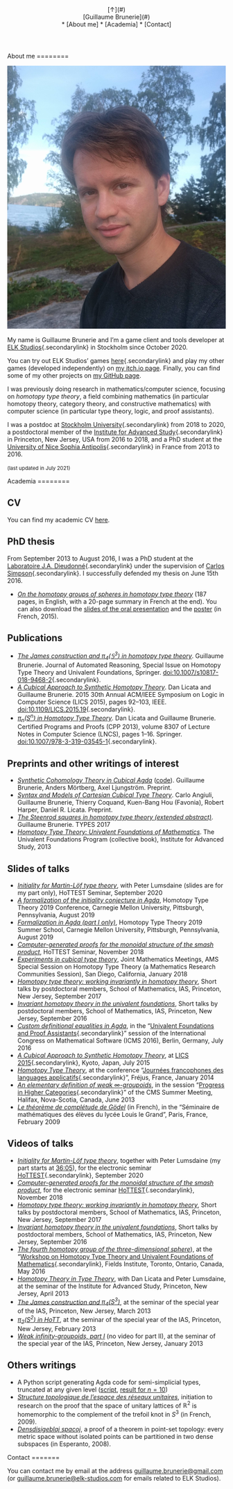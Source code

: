 <header>
<div id="backtotop">[&uarr;](#)</div>

<div id="logo">[Guillaume Brunerie](#)</div>

<div id="navbar">
* [About me]
* [Academia]
* [Contact]
</div>
</header>

<div id="main">
<section>
About me
========

![](picture2.jpg)

My name is Guillaume Brunerie and I’m a game client and tools developer at
[ELK Studios](https://www.elk-studios.com){.secondarylink} in Stockholm since October 2020.

You can try out ELK Studios’ games [here](https://www.elk-studios.com/games/){.secondarylink} and
play my other games (developed independently) on [my itch.io page](https://latcarf.itch.io).
Finally, you can find some of my other projects on
[my GitHub page](https://github.com/guillaumebrunerie).

I was previously doing research in mathematics/computer science, focusing on *homotopy type theory*,
a field combining mathematics (in particular homotopy theory, category theory, and constructive
mathematics) with computer science (in particular type theory, logic, and proof assistants).

I was a postdoc at
[Stockholm University](https://www.math.su.se/english/research/research-groups/research-group-in-mathematical-logic-1.330078){.secondarylink}
from 2018 to 2020, a postdoctoral member of the
[Institute for Advanced Study](https://www.math.ias.edu/){.secondarylink} in Princeton, New Jersey,
USA from 2016 to 2018, and a PhD student at the
[University of Nice Sophia Antipolis](http://math.unice.fr/laboratoire/pr%C3%A9sentation-du-laboratoire){.secondarylink}
in France from 2013 to 2016.

<small>(last updated in July 2021)</small>
</section>

<section>
Academia
========

CV
--

You can find my academic CV [here](pdf/cv.pdf).

PhD thesis
----------

From September 2013 to August 2016, I was a PhD student at the
[Laboratoire J.A. Dieudonné](http://math.unice.fr/laboratoire/pr%C3%A9sentation-du-laboratoire){.secondarylink}
under the supervision of [Carlos Simpson](http://math.unice.fr/~carlos/){.secondarylink}. I successfully defended my
thesis on June 15th 2016.

* [*On the homotopy groups of spheres in homotopy type theory*](https://arxiv.org/abs/1606.05916)
  (187 pages, in English, with a 20-page summary in French at the end). You can
  also download the [slides of the oral presentation](pdf/soutenance.pdf) and the
  [poster](pdf/poster.pdf) (in French, 2015).


Publications
------------

[comment]: # (Each publication has four lines:)
[comment]: # (Name of the article with link)
[comment]: # (Authors)
[comment]: # (Journal and editor)
[comment]: # (DOI)

* [*The James construction and $\pi_4(\mathbb{S}^3)$ in homotopy type theory*](https://arxiv.org/abs/1710.10307).
  Guillaume Brunerie.
  Journal of Automated Reasoning, Special Issue on Homotopy Type Theory and Univalent Foundations, Springer.
  [doi:10.1007/s10817-018-9468-2](https://doi.org/10.1007/s10817-018-9468-2){.secondarylink}.
* [*A Cubical Approach to Synthetic Homotopy Theory*](pdf/lb15cubicalsynth.pdf).
  Dan Licata and Guillaume Brunerie.
  2015 30th Annual ACM/IEEE Symposium on Logic in Computer Science (LICS 2015), pages 92–103, IEEE.
  [doi:10.1109/LICS.2015.19](https://doi.org/10.1109/LICS.2015.19){.secondarylink}.
* [*$\pi_n(S^n)$ in Homotopy Type Theory*](pdf/lb13cpp.pdf).
  Dan Licata and Guillaume Brunerie.
  Certified Programs and Proofs (CPP 2013), volume 8307 of Lecture Notes in Computer Science (LNCS), pages 1–16. Springer.
  [doi:10.1007/978-3-319-03545-1](https://doi.org/10.1007/978-3-319-03545-1){.secondarylink}.

Preprints and other writings of interest
----------------------------------------

* [*Synthetic Cohomology Theory in Cubical Agda*](pdf/zcohomology.pdf)
  ([code](https://github.com/agda/cubical/blob/master/Cubical/Papers/ZCohomology.agda)). Guillaume
  Brunerie, Anders Mörtberg, Axel Ljungström. Preprint.
* [*Syntax and Models of Cartesian Cubical Type Theory*](pdf/cart-cube.pdf). Carlo
  Angiuli, Guillaume Brunerie, Thierry Coquand, Kuen-Bang Hou (Favonia), Robert Harper, Daniel R. Licata. 
  Preprint.
* [*The Steenrod squares in homotopy type theory (extended abstract)*](http://types2017.elte.hu/proc.pdf#page=45).
  Guillaume Brunerie. TYPES 2017
* [*Homotopy Type Theory: Univalent Foundations of Mathematics*](https://homotopytypetheory.org/book/).
  The Univalent Foundations Program (collective book), Institute for Advanced Study, 2013

Slides of talks
---------------

* [*Initiality for Martin-Löf type theory*](pdf/initialityHoTTEST.pdf), with Peter Lumsdaine (slides
  are for my part only), HoTTEST Seminar, September 2020
* [*A formalization of the initiality conjecture in Agda*](pdf/initiality.pdf), Homotopy Type Theory
  2019 Conference, Carnegie Mellon University, Pittsburgh, Pennsylvania, August 2019
* [*Formalization in Agda (part I only)*](pdf/SummerSchool1.pdf), Homotopy Type Theory 2019 Summer
  School, Carnegie Mellon University, Pittsburgh, Pennsylvania, August 2019
* [*Computer-generated proofs for the monoidal structure of the smash product*](pdf/monoidalsmashproduct.pdf),
  HoTTEST Seminar, November 2018
* [*Experiments in cubical type theory*](pdf/cubicalexperiments.pdf), Joint Mathematics
  Meetings, AMS Special Session on Homotopy Type Theory (a Mathematics Research Communities
  Session), San Diego, California, January 2018
* [*Homotopy type theory: working invariantly in homotopy theory*](pdf/shorttalk2.pdf), Short talks
  by postdoctoral members, School of Mathematics, IAS, Princeton, New Jersey, September 2017
* [*Invariant homotopy theory in the univalent foundations*](pdf/shorttalk.pdf), Short talks by
  postdoctoral members, School of Mathematics, IAS, Princeton, New Jersey, September 2016
* [*Custom definitional equalities in Agda*](pdf/talkicms.pdf), in the
  “[Univalent Foundations and Proof Assistants](https://icms2016unimath.github.io/mainpage){.secondarylink}”
  session of the International Congress on Mathematical Software (ICMS 2016), Berlin, Germany, July 2016
* [*A Cubical Approach to Synthetic Homotopy Theory*](pdf/lics15.pdf), at
  [LICS 2015](http://lics.rwth-aachen.de/lics15/){.secondarylink}, Kyoto, Japan, July 2015
* [*Homotopy Type Theory*](pdf/talkJFLA.pdf), at the conference
  “[Journées francophones des languages applicatifs](http://jfla.inria.fr/2014/){.secondarylink}”,
  Fréjus, France, January 2014
* [*An elementary definition of weak $\infty$-groupoids*](pdf/cmssm13.pdf), in the session
  “[Progress in Higher Categories](https://cms.math.ca/Events/summer13/sessions_scientific#pih){.secondarylink}”
  of the CMS Summer Meeting, Halifax, Nova-Scotia, Canada, June 2013
* [*Le théorème de complétude de Gödel*](pdf/TheoremeDeCompletude.pdf) (in French), in the
  “Séminaire de mathématiques des élèves du lycée Louis le Grand”, Paris, France, February 2009

Videos of talks
---------------

* [*Initiality for Martin-Löf type theory*](https://youtu.be/1ogUFFUfU_M), together with Peter
  Lumsdaine (my part starts at [36:05](https://youtu.be/1ogUFFUfU_M?t=2165)), for the electronic seminar
  [HoTTEST](https://www.uwo.ca/math/faculty/kapulkin/seminars/hottest.html){.secondarylink},
  September 2020
* [*Computer-generated proofs for the monoidal structure of the smash product*](https://youtu.be/JEUvWyd1mTk), for the
  electronic seminar
  [HoTTEST](https://www.uwo.ca/math/faculty/kapulkin/seminars/hottest.html){.secondarylink},
  November 2018
* [*Homotopy type theory: working invariantly in homotopy theory*](https://video.ias.edu/postdoc/2017/0926-GuillaumeBrunerie),
  Short talks by postdoctoral members, School of Mathematics, IAS, Princeton, New Jersey, September 2017
* [*Invariant homotopy theory in the univalent foundations*](https://video.ias.edu/shorttalks/2016/0928-GuillaumeBrunerie),
  Short talks by postdoctoral members, School of Mathematics, IAS, Princeton, New Jersey, September 2016
* [*The fourth homotopy group of the three-dimensional sphere*](http://www.fields.utoronto.ca/video-archive/2016/05/2012-15042)),
  at the
  “[Workshop on Homotopy Type Theory and Univalent Foundations of Mathematics](http://www.fields.utoronto.ca/activities/15-16/homotopy-type){.secondarylink},
 Fields Institute, Toronto, Ontario, Canada, May 2016
* [*Homotopy Theory in Type Theory*](https://video.ias.edu/univalent/1213/0411-HomotopyGroup), with
  Dan Licata and Peter Lumsdaine, at the seminar of the Institute for Advanced Study, Princeton, New
  Jersey, April 2013
* [*The James construction and $\pi_4(S^3)$*](https://video.ias.edu/univalent/1213/0327-GuillaumeBrunerie),
  at the seminar of the special year of the IAS, Princeton, New Jersey, March 2013
* [*$\pi_2(S^2)$ in HoTT*](https://video.ias.edu/univalent/1213/0220-GuillaumeBrunerie),
  at the seminar of the special year of the IAS, Princeton, New Jersey, February 2013
* [*Weak infinity-groupoids, part I*](https://video.ias.edu/1213/univalent/0130-GuillaumeBrunerie)
  (no video for part II), at the seminar of the special year of the IAS, Princeton, New Jersey,
  January 2013

Others writings
---------------

- A Python script generating Agda code for semi-simplicial types, truncated at any given
  level ([script](other/semisimplicial.py), [result for $n=10$](other/semisimplicial10.txt))
- [*Structure topologique de l’espace des réseaux unitaires*](pdf/TIPEvENS.pdf), initiation to
  research on the proof that the space of unitary lattices of $\mathbb{R}^2$ is homemorphic to the
  complement of the trefoil knot in $S^3$ (in French, 2009).
- [*Densdisigeblaj spacoj*](pdf/densdisigeblajspacoj.pdf), a proof of a theorem in point-set
  topology: every metric space without isolated points can be partitioned in two dense subspaces (in
  Esperanto, 2008).
</section>

<section>
Contact
=======

You can contact me by email at the address <guillaume.brunerie@gmail.com> (or
<guillaume.brunerie@elk-studios.com> for emails related to ELK Studios).

</section>
</div>
